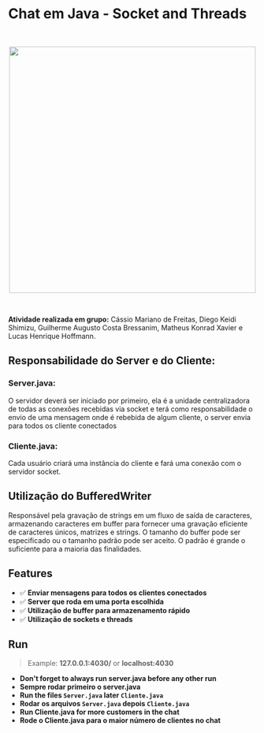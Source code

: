 <h1>Chat em Java - Socket and Threads</h1>

<br>
<p align="center">
    <img src="https://focanocliente.com.br/wp-content/uploads/2020/03/chat-bot.png" width="500">
</p>
<br>

**Atividade realizada em grupo:** Cássio Mariano de Freitas, Diego Keidi Shimizu, Guilherme Augusto Costa
Bressanim, Matheus Konrad Xavier e Lucas Henrique Hoffmann.

<h2>Responsabilidade do Server e do Cliente:</h2>
<h3><b>Server.java:</b></h3>
<p>O servidor deverá ser iniciado por primeiro, ela é a unidade centralizadora de todas as conexões recebidas via socket e terá como responsabilidade o envio de uma mensagem onde é rebebida de algum cliente, o server envia para todos os cliente conectados</p>
<h3><b>Cliente.java:</b></h3>
<p>Cada usuário criará uma instância do cliente e fará uma conexão com o servidor socket.</p>

<h2>Utilização do BufferedWriter</h2>
<p>Responsável pela gravação de strings em um fluxo de saída de caracteres, armazenando caracteres em buffer para fornecer uma gravação eficiente de caracteres únicos, matrizes e strings. O tamanho do buffer pode ser especificado ou o tamanho padrão pode ser aceito. O padrão é grande o suficiente para a maioria das finalidades. </p>

## Features
- ✅ **Enviar mensagens para todos os clientes conectados**
- ✅ **Server que roda em uma porta escolhida**
- ✅ **Utilização de buffer para armazenamento rápido**
- ✅ **Utilização de sockets e threads**

## Run
> Example: **127.0.0.1:4030/** or **localhost:4030**

- **Don't forget to always run server.java before any other run**
- **Sempre rodar primeiro o server.java**
- **Run the files `Server.java` later `Cliente.java`**
- **Rodar os arquivos `Server.java` depois `Cliente.java`**
- **Run Cliente.java for more customers in the chat**
- **Rode o Cliente.java para o maior número de clientes no chat**